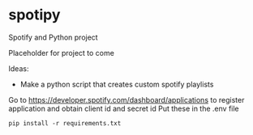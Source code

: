 # spotipy
Spotify and Python project


Placeholder for project to come

Ideas:
* Make a python script that creates custom spotify playlists

Go to https://developer.spotify.com/dashboard/applications to register application and obtain client id and secret id
Put these in the .env file

```
pip install -r requirements.txt
```
